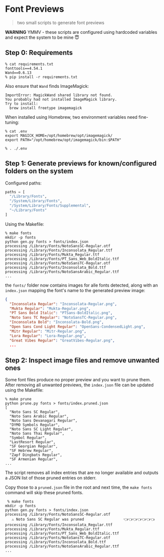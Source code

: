 # Font Previews

> two small scripts to generate font previews

**WARNING** YMMV - these scripts are configured using hardcoded variables and expect the system to be mine 😇

## Step 0: Requirements

```console
% cat requirements.txt
fonttools==4.54.1
Wand==0.6.13
% pip install -r requirements.txt
```

Also ensure that `Wand` finds ImageMagick:

```console
ImportError: MagickWand shared library not found.
You probably had not installed ImageMagick library.
Try to install:
  brew install freetype imagemagick
```

When installed using Homebrew, two environment variables need fine-tuning:

```console
% cat .env 
export MAGICK_HOME=/opt/homebrew/opt/imagemagick/
export PATH="/opt/homebrew/opt/imagemagick/bin:$PATH"                         

% . ./.env
```


## Step 1: Generate previews for known/configured folders on the system

Configured paths:

```python
paths = [
  "/Library/Fonts",
  "/System/Library/Fonts",
  "/System/Library/Fonts/Supplemental",
  "~/Library/Fonts"
]
```

Using the Makefile:

```console
% make fonts
mkdir -p fonts
python gen.py fonts > fonts/index.json
processing /Library/Fonts/NotoSansSC-Regular.otf
processing /Library/Fonts/Inconsolata_Regular.ttf
processing /Library/Fonts/Mukta_Regular.ttf
processing /Library/Fonts/PT_Sans_Web_BoldItalic.ttf
processing /Library/Fonts/NotoSansTC-Regular.otf
processing /Library/Fonts/Inconsolata_Bold.ttf
processing /Library/Fonts/NotoSansArabic_Regular.ttf
...
```

the `fonts/` folder now contains images for alle fonts detected, along with an `index.json` mapping the font's name to the generated preview image:

```json
{
  "Inconsolata Regular": "Inconsolata-Regular.png",
  "Mukta Regular": "Mukta-Regular.png",
  "PT Sans Bold Italic": "PTSans-BoldItalic.png",
  "Noto Sans TC Regular": "NotoSansTC-Regular.png",
  "Inconsolata Bold": "Inconsolata-Bold.png",
  "Open Sans Cond Light Regular": "OpenSans-CondensedLight.png",
  "Mitr Regular": "Mitr-Regular.png",
  "Lora Regular": "Lora-Regular.png",
  "Great Vibes Regular": "GreatVibes-Regular.png",
  ...
```

## Step 2: Inspect image files and remove unwanted ones

Some font files produce no proper preview and you want to prune them. After removing all unwanted previews, the `index.json` file can be updated using the Makefile:

```console
% make prune
python prune.py fonts > fonts/index.pruned.json
[
  "Noto Sans SC Regular",
  "Noto Sans Arabic Regular",
  "Noto Sans Devanagari Regular",
  "DYMO Symbols Regular",
  "Noto Sans SC Light Regular",
  "Noto Sans Thai Regular",
  "Symbol Regular",
  "LastResort Regular",
  "SF Georgian Regular",
  "SF Hebrew Regular",
  "Zapf Dingbats Regular",
  "SF Armenian Regular",
...
```

The script removes all index entries that are no longer available and outputs a JSON list of those pruned entries on stderr. 

Copy those to a `pruned.json` file in the root and next time, the `make fonts` command will skip these pruned fonts.

```console
 % make fonts              
mkdir -p fonts
python gen.py fonts > fonts/index.json
processing /Library/Fonts/NotoSansSC-Regular.otf
   ⚠️ Noto Sans SC Regular was pruned                  👈👈👈👈👈👈👈
processing /Library/Fonts/Inconsolata_Regular.ttf
processing /Library/Fonts/Mukta_Regular.ttf
processing /Library/Fonts/PT_Sans_Web_BoldItalic.ttf
processing /Library/Fonts/NotoSansTC-Regular.otf
processing /Library/Fonts/Inconsolata_Bold.ttf
processing /Library/Fonts/NotoSansArabic_Regular.ttf
...
```
